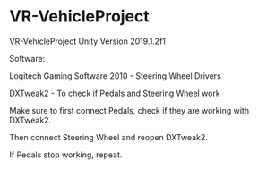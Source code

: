# VR-VehicleProject
VR-VehicleProject Unity Version 2019.1.2f1

Software:

Logitech Gaming Software 2010 - Steering Wheel Drivers

DXTweak2 - To check if Pedals and Steering Wheel work



Make sure to first connect Pedals, check if they are working with DXTweak2.

Then connect Steering Wheel and reopen DXTweak2.

If Pedals stop working, repeat.